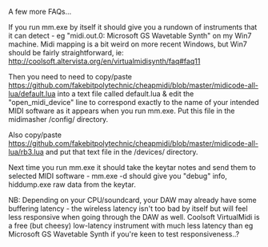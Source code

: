 A few more FAQs...

If you run mm.exe by itself it should give you a rundown of instruments that it can detect - eg "midi.out.0: Microsoft GS Wavetable Synth"
on my Win7 machine. Midi mapping is a bit weird on more recent Windows, but Win7 should be fairly straightforward, ie:
http://coolsoft.altervista.org/en/virtualmidisynth/faq#faq11

Then you need to need to copy/paste
https://github.com/fakebitpolytechnic/cheapmidi/blob/master/midicode-all-lua/default.lua
into a text file called default.lua & edit the "open_midi_device" line to correspond exactly to the name of your intended
MIDI software as it appears when you run mm.exe. Put this file in the midimasher /config/ directory.

Also copy/paste https://github.com/fakebitpolytechnic/cheapmidi/blob/master/midicode-all-lua/rb3.lua
and put that text file in the /devices/ directory.

Next time you run mm.exe it should take the keytar notes and send them to selected MIDI software -
mm.exe -d should give you "debug" info, hiddump.exe raw data from the keytar. 

NB: Depending on your CPU/soundcard, your DAW may already have some buffering latency - the wireless latency isn't too bad
by itself but will feel less responsive when going through the DAW as well. Coolsoft VirtualMidi is a free (but cheesy)
low-latency instrument with much less latency than eg Microsoft GS Wavetable Synth if you're keen to test responsiveness..?
